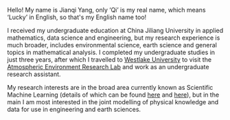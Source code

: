 Hello! My name is Jianqi Yang, only ‘Qi’ is my real name, which means ‘Lucky’ in English, so that's my English name too! 

I received my undergraduate education at China Jiliang University in applied mathematics, data science and engineering, but my research experience is much broader, includes environmental science, earth science and general topics in mathematical analysis. I completed my undergraduate studies in just three years, after which I travelled to [Westlake University](https://en.westlake.edu.cn) to visit the [Atmospheric Environment Research Lab](https://atmosphere-westlake.com/research.html) and work as an undergraduate research assistant.

My research interests are in the broad area currently known as Scientific Machine Learning (details of which can be found [here](https://sites.brown.edu/bergen-lab/research/what-is-sciml/) and [here](https://kks32-courses.github.io/sciml/README.html)), but in the main I am most interested in the joint modelling of physical knowledge and data for use in engineering and earth sciences.
